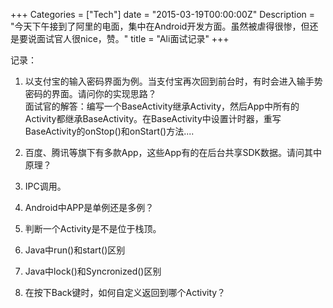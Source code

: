 +++
Categories = ["Tech"]
date = "2015-03-19T00:00:00Z"
Description = "今天下午接到了阿里的电面，集中在Android开发方面。虽然被虐得很惨，但还是要说面试官人很nice，赞。"
title = "Ali面试记录"
+++

记录：
1. 以支付宝的输入密码界面为例。当支付宝再次回到前台时，有时会进入输手势密码的界面。请问你的实现思路？    
面试官的解答：编写一个BaseActivity继承Activity，然后App中所有的Activity都继承BaseActivity。在BaseActivity中设置计时器，重写BaseActivity的onStop()和onStart()方法....

2. 百度、腾讯等旗下有多款App，这些App有的在后台共享SDK数据。请问其中原理？

3. IPC调用。

4. Android中APP是单例还是多例？    

5. 判断一个Activity是不是位于栈顶。

6. Java中run()和start()区别

7. Java中lock()和Syncronized()区别

8. 在按下Back键时，如何自定义返回到哪个Activity？
